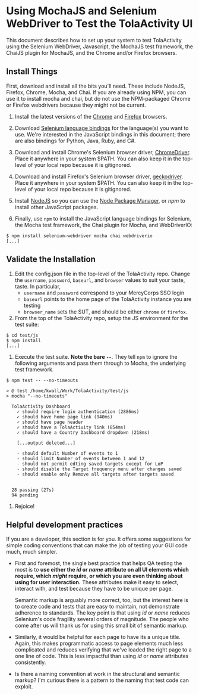 # Using MochaJS and Selenium WebDriver to Test the TolaActivity UI

This document describes how to set up your system to test TolaActivity
using the Selenium WebDriver, Javascript, the MochaJS test framework,
the ChaiJS plugin for MochaJS, and the Chrome and/or Firefox browsers.

## Install Things
First, download and install all the bits you'll need. These include
NodeJS, Firefox, Chrome, Mocha, and Chai. If you are already using
NPM, you can use it to install mocha and chai, but do not use the
NPM-packaged Chrome or Firefox webdrivers because they might not be
current.

1. Install the latest versions of the
[Chrome](ttps://www.google.com/chrome/browser/) and
[Firefox](https://www.mozilla.org/download) browsers.
1. Download [Selenium language
bindings](http://www.seleniumhq.org/download/) for the language(s)
you want to use. We're interested in the JavaScript bindings in
this document; there are also bindings for Python, Java, Ruby, and C#.

1. Download and install Chrome's Selenium browser driver,
[ChromeDriver](https://sites.google.com/a/chromium.org/chromedriver).
Place it anywhere in your system $PATH. You can also keep it in
the top-level of your local repo because it is gitignored.
1. Download and install Firefox's Selenium browser driver,
[geckodriver](https://github.com/mozilla/geckodriver/releases).
Place it anywhere in your system $PATH. You can also keep it in
the top-level of your local repo because it is gitignored.
1. Install [NodeJS](https://nodjs.org) so you can use the
[Node Package Manager](https://www.npmjos.com), or _npm_ to install
other JavaScript packages.
1. Finally, use `npm` to install the JavaScript language bindings
for Selenium, the Mocha test framework, the Chai plugin for
Mocha, and WebDriverIO:

```
$ npm install selenium-webdriver mocha chai webdriverio
[...]
```

## Validate the Installation
1. Edit the config.json file in the top-level of the TolaActivity repo.
Change the `username`, `password`, `baseurl`, and `browser` values to
suit your taste, taste. In particular,
    - `username` and `password` correspond to your MercyCorps SSO login
    - `baseurl` points to the home page of the TolaActivity instance
    you are testing
    - `browser_name` sets the SUT, and should be either `chrome` or
    `firefox`.
1. From the top of the TolaActivity repo, setup the JS environment for
the test suite:

```
$ cd test/js
$ npm install
[...]
```

1. Execute the test suite. **Note the bare `--`**. They tell `npm`
to ignore the following arguments and pass them through to Mocha,
the underlying test framework.

```
$ npm test -- --no-timeouts

> @ test /home/kwall/Work/TolaActivity/test/js
> mocha "--no-timeouts"

  TolaActivity Dashboard
    ✓ should require login authentication (2886ms)
    ✓ should have home page link (940ms)
    ✓ should have page header
    ✓ should have a TolaActivity link (854ms)
    ✓ should have a Country Dashboard dropdown (218ms)

    [...output deleted...]

    - should default Number of events to 1
    - should limit Number of events between 1 and 12
    - should not permit edting saved targets except for LoP
    - should disable the Target frequency menu after changes saved
    - should enable only Remove all targets after targets saved


  28 passing (27s)
  94 pending
```
1. Rejoice!

## Helpful development practices

If you are a developer, this section is for you. It offers some suggestions
for simple coding conventions that can make the job of testing your GUI code
much, much simpler.

* First and foremost, the single best practice that helps QA testing
  the most is to **use either the _id_ or _name_ attribute on all UI
  elements which require, which _might_ require, or which you are
  even thinking about using for user interaction.** These attributes
  make it easy to select, interact with, and test because they have
  to be unique per page.

  Semantic markup is arguably more correct, too, but the interest here
  is to create code and tests that are easy to maintain, not demonstrate
  adherence to standards. The key point is that using _id_ or _name_
  reduces Selenium's code fragility several orders of magnitude. The
  people who come after us will thank us for using this small bit of
  semantic markup.

* Similarly, it would be helpful for each page to have its a unique title.
  Again, this makes programmatic access to page elements much less complicated
  and reduces verifying that we've loaded the right page to a one line of code.
  This is less impactful than using _id_ or _name_ attributes consistently.

* Is there a naming convention at work in the structural and semantic
  markup? I'm curious there is a pattern to the naming that test code
  can exploit.

